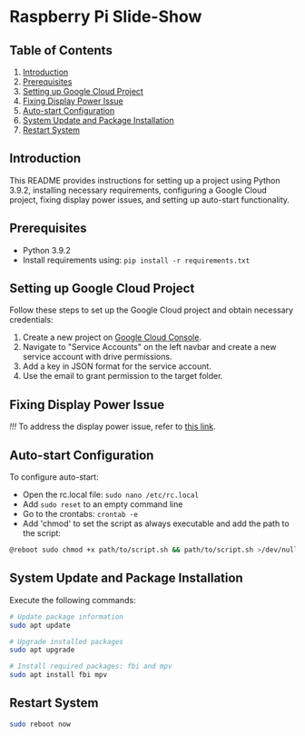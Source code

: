 # Raspberry Pi Slide-Show

## Table of Contents

1. [Introduction](#introduction)
2. [Prerequisites](#prerequisites)
3. [Setting up Google Cloud Project](#setting-up-google-cloud-project)
4. [Fixing Display Power Issue](#fixing-display-power-issue)
5. [Auto-start Configuration](#auto-start-configuration)
6. [System Update and Package Installation](#system-update-and-package-installation)
7. [Restart System](#restart-system)

## Introduction

This README provides instructions for setting up a project using Python 3.9.2, installing necessary requirements, configuring a Google Cloud project, fixing display power issues, and setting up auto-start functionality.

## Prerequisites

- Python 3.9.2
- Install requirements using: `pip install -r requirements.txt`

## Setting up Google Cloud Project

Follow these steps to set up the Google Cloud project and obtain necessary credentials:

1. Create a new project on [Google Cloud Console](https://console.cloud.google.com/).
2. Navigate to "Service Accounts" on the left navbar and create a new service account with drive permissions.
3. Add a key in JSON format for the service account.
4. Use the email to grant permission to the target folder.

## Fixing Display Power Issue
*!!!*
To address the display power issue, refer to [this link](https://github.com/raspberrypi/firmware/issues/1224#issuecomment-1470791044).

## Auto-start Configuration

To configure auto-start:

- Open the rc.local file: `sudo nano /etc/rc.local`
- Add `sudo reset` to an empty command line
- Go to the crontabs: `crontab -e`
- Add 'chmod' to set the script as always executable and add the path to the script:
````bash
@reboot sudo chmod +x path/to/script.sh && path/to/script.sh >/dev/null 2>/dev/null
````

## System Update and Package Installation

Execute the following commands:

```bash
# Update package information
sudo apt update

# Upgrade installed packages
sudo apt upgrade

# Install required packages: fbi and mpv
sudo apt install fbi mpv
```

## Restart System
```bash
sudo reboot now
```